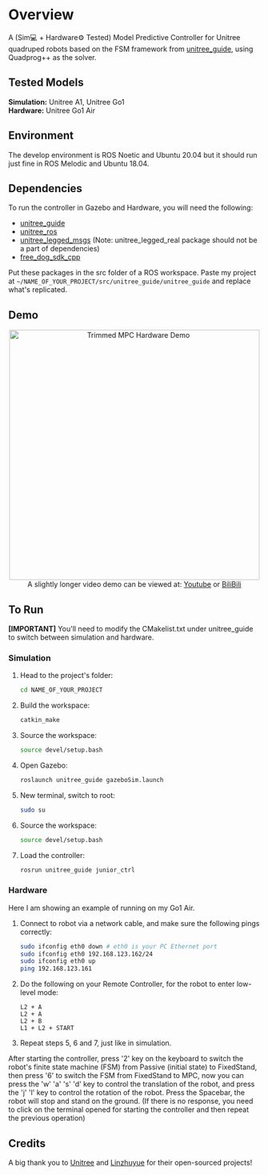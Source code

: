 # Overview

A (Sim💻 + Hardware⚙️ Tested) Model Predictive Controller for Unitree quadruped robots based on the FSM framework from [unitree_guide](https://github.com/unitreerobotics/unitree_guide/tree/main/unitree_guide), using Quadprog++ as the solver.

## Tested Models

**Simulation:** Unitree A1, Unitree Go1  
**Hardware:** Unitree Go1 Air

## Environment

The develop environment is ROS Noetic and Ubuntu 20.04 but it should run just fine in ROS Melodic and Ubuntu 18.04.

## Dependencies

To run the controller in Gazebo and Hardware, you will need the following:

- [unitree_guide](https://github.com/unitreerobotics/unitree_guide/tree/main/unitree_guide)
- [unitree_ros](https://github.com/unitreerobotics/unitree_ros)
- [unitree_legged_msgs](https://github.com/unitreerobotics/unitree_ros_to_real) (Note: unitree_legged_real package should not be a part of dependencies)
- [free_dog_sdk_cpp](https://github.com/linzhuyue/free_dog_sdk_cpp)

Put these packages in the src folder of a ROS workspace. Paste my project at `~/NAME_OF_YOUR_PROJECT/src/unitree_guide/unitree_guide` and replace what's replicated.

## Demo
<div align="center">
  <img src="https://raw.githubusercontent.com/PMY9527/QUAD-MPC-SIM-HW/main/TrimmedMPCHW480.gif" alt="Trimmed MPC Hardware Demo" width="500">
</div>
<div align="center">
  A slightly longer video demo can be viewed at: <a href="https://www.youtube.com/watch?v=5x-IyCu0Nwc">Youtube</a> or <a href="https://www.bilibili.com/video/BV1YbuUzcEFp/?spm_id_from=333.1387.homepage.video_card.click&vd_source=926e11951d42d46224e97d067793de52">BiliBili</a>
</div>

## To Run

**[IMPORTANT]** You'll need to modify the CMakelist.txt under unitree_guide to switch between simulation and hardware.

### Simulation

1. Head to the project's folder:
   ```bash
   cd NAME_OF_YOUR_PROJECT
   ```

2. Build the workspace:
   ```bash
   catkin_make
   ```

3. Source the workspace:
   ```bash
   source devel/setup.bash
   ```

4. Open Gazebo:
   ```bash
   roslaunch unitree_guide gazeboSim.launch
   ```

5. New terminal, switch to root:
   ```bash
   sudo su
   ```

6. Source the workspace:
   ```bash
   source devel/setup.bash
   ```

7. Load the controller:
   ```bash
   rosrun unitree_guide junior_ctrl
   ```

### Hardware

Here I am showing an example of running on my Go1 Air.

1. Connect to robot via a network cable, and make sure the following pings correctly:
   ```bash
   sudo ifconfig eth0 down # eth0 is your PC Ethernet port
   sudo ifconfig eth0 192.168.123.162/24
   sudo ifconfig eth0 up
   ping 192.168.123.161
   ```

2. Do the following on your Remote Controller, for the robot to enter low-level mode:
   ```
   L2 + A
   L2 + A
   L2 + B
   L1 + L2 + START
   ```

3. Repeat steps 5, 6 and 7, just like in simulation.

After starting the controller, press '2' key on the keyboard to switch the robot's finite state machine (FSM) from Passive (initial state) to FixedStand, then press '6' to switch the FSM from FixedStand to MPC, now you can press the 'w' 'a' 's' 'd' key to control the translation of the robot, and press the 'j' 'l' key to control the rotation of the robot. Press the Spacebar, the robot will stop and stand on the ground. (If there is no response, you need to click on the terminal opened for starting the controller and then repeat the previous operation)

## Credits

A big thank you to [Unitree](https://github.com/unitreerobotics) and [Linzhuyue](https://github.com/linzhuyue) for their open-sourced projects!

